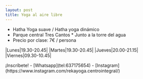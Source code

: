 ```yaml
---
layout: post
title: Yoga al aire libre
---
```


* Hatha Yoga suave / Hatha yoga dinámico
* Parque central Tres Cantos * Junto a la torre del agua
* Precio por clase: 7€ / persona

|Lunes|19.30-20.45|
|Martes|19.30-20.45|
|Jueves|20.00-21.15|
|Viernes|09.30-10.45|

<div class="message">
¡Inscríbete!
- [Whatsapp](tel:637175654)
- [Instagram](https://www.instagram.com/rekayoga.centrointegral/)
</div>
